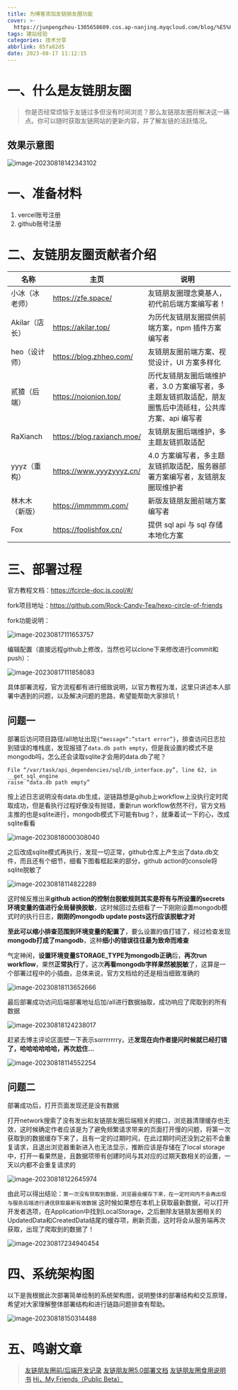 ```yaml
---
title: 为博客添加友链朋友圈功能
cover: >-
  https://junpengzhou-1305658609.cos.ap-nanjing.myqcloud.com/blog/%E5%8F%AF%E7%88%B1%E9%B8%AD%E5%AD%90%E6%B8%B8%E4%B9%90%E5%9B%AD-cover.webp
tags: 建站经验
categories: 技术分享
abbrlink: 85fa82d5
date: 2023-08-17 11:12:15
---
```


# 一、什么是友链朋友圈 
> 你是否经常烦恼于友链过多但没有时间浏览？那么友链朋友圈将解决这一痛点。你可以随时获取友链网站的更新内容，并了解友链的活跃情况。

## 效果示意图
![image-20230818142343102](https://junpengzhou-1305658609.cos.ap-nanjing.myqcloud.com/blog/image-20230818142343102.png)

# 一、准备材料

1. vercel账号注册
2. github账号注册

# 二、友链朋友圈贡献者介绍
| 名称           | 主页                       | 说明                                                         |
| -------------- | -------------------------- | ------------------------------------------------------------ |
| 小冰（冰老师） | https://zfe.space/         | 友链朋友圈理念奠基人，初代前后端方案编写者！                 |
| Akilar（店长） | https://akilar.top/        | 为历代友链朋友圈提供前端方案，npm 插件方案编写者             |
| heo（设计师）  | https://blog.zhheo.com/    | 友链朋友圈前端方案、视觉设计，UI 方案多样化                  |
| 贰猹（后端）   | https://noionion.top/      | 历代友链朋友圈后端维护者，3.0 方案编写者，多主题友链抓取适配，朋友圈售后中流砥柱，公共库方案、api 编写者 |
| RaXianch       | https://blog.raxianch.moe/ | 友链朋友圈后端维护，多主题友链抓取适配                       |
| yyyz（重构）   | https://www.yyyzyyyz.cn/   | 4.0 方案编写者，多主题友链抓取适配，服务器部署方案编写者，友链朋友圈现维护者 |
| 林木木（新版） | https://immmmm.com/        | 新版友链朋友圈前端方案编写者                                 |
| Fox            | https://foolishfox.cn/     | 提供 sql api 与 sql 存储本地化方案                           |


# 三、部署过程

官方教程文档：https://fcircle-doc.js.cool/#/

fork项目地址：https://github.com/Rock-Candy-Tea/hexo-circle-of-friends

fork功能说明：

![image-20230817111653757](https://junpengzhou-1305658609.cos.ap-nanjing.myqcloud.com/blog/image-20230817111653757.png)

编辑配置（直接远程github上修改，当然也可以clone下来修改进行commit和push）：

![image-20230817111858083](https://junpengzhou-1305658609.cos.ap-nanjing.myqcloud.com/blog/image-20230817111858083.png)



具体部署流程，官方流程都有进行细致说明，以官方教程为准，这里只讲述本人部署中遇到的问题，以及解决问题的思路，希望能帮助大家排坑！

## 问题一

部署后访问项目路径/all地址出现`{“message”:”start error”}`，排查访问日志拉到错误的堆栈底，发现报错了`data.db path empty`，但是我设置的模式不是mongodb吗，怎么还会读取sqlite才会用的data.db了呢？
```log
File “/var/task/api_dependencies/sql/db_interface.py”, line 62, in __get_sql_engine
raise “data.db path empty”
```
按上述日志说明没有data.db生成，逆链路想是gihub上workflow上没执行定时爬取成功，但是看执行过程好像没有抛错，重新run workflow依然不行，官方文档主推的也是sqlite进行，mongodb模式下可能有bug？，就秉着试一下的心，改成sqlite看看

![image-20230818000308040](https://junpengzhou-1305658609.cos.ap-nanjing.myqcloud.com/blog/image-20230818000308040.png)

之后改成sqlite模式再执行，发现一切正常，github仓库上产生出了data.db文件，而且还有个细节，细看下图看框起来的部分，github action的console将sqlite脱敏了

![image-20230818114822289](https://junpengzhou-1305658609.cos.ap-nanjing.myqcloud.com/blog/image-20230818114822289.png)

这时候反推出来**github action的控制台脱敏规则其实是将有与所设置的secrets环境变量的值进行全局替换脱敏**，这时候回过去细看了一下刚刚设置mongodb模式时的执行日志，**刚刚的mongodb update posts这行应该脱敏才对**

**至此可以缩小排查范围到环境变量的配置了**，要么设置的值打错了，经过检查发现**mongodb打成了mangodb**，这种**细小的错误往往最为致命而难查**

气定神闲，**设置环境变量STORAGE_TYPE为mongodb正确**后，**再次run workflow**，果然**正常执行**了，这次**再看mongodb字样果然被脱敏**了，这算是一个部署过程中的小插曲，总体来说，官方文档给的还是相当细致准确的

![image-20230818113652666](https://junpengzhou-1305658609.cos.ap-nanjing.myqcloud.com/blog/image-20230818113652666.png)

最后部署成功访问后端部署地址后加/all进行数据抽取，成功响应了爬取到的所有数据

![image-20230818124238017](https://junpengzhou-1305658609.cos.ap-nanjing.myqcloud.com/blog/image-20230818124238017.png)


赶紧去博主评论区面壁一下表示sorrrrrrry，还**发现在向作者提问时候就已经打错了，哈哈哈哈哈哈，再次尬住...**

![image-20230818114552254](https://junpengzhou-1305658609.cos.ap-nanjing.myqcloud.com/blog/image-20230818114552254.png)

## 问题二
部署成功后，打开页面发现还是没有数据

打开network搜索了没有发出和友链朋友圈后端相关的接口，浏览器清理缓存也无效，这时候确定作者应该是为了避免频繁请求带来的页面打开慢的问题，将第一次获取到的数据缓存下来了，且有一定的过期时间，在此过期时间还没到之前不会重复请求，且退出浏览器重新进入也无法显示，推断应该是存储在了local storage中，打开一看果然是，且数据项带有创建时间与其对应的过期天数相关的设置，一天以内都不会重复请求的

![image-20230818122645974](https://junpengzhou-1305658609.cos.ap-nanjing.myqcloud.com/blog/image-20230818122645974.png)

由此可以得出结论：`第一次没有获取到数据，浏览器会缓存下来，在一定时间内不会再出现与服务后端进行通信获取最新有效数据`
这时候如果想在本机上获取最新数据，可以打开开发者选项，在Application中找到LocalStorage，之后删除友链朋友圈相关的UpdatedData和CreatedData结尾的缓存项，刷新页面，这时将会从服务端再次获取，出现了爬取到的数据了！

![image-20230817234940454](https://junpengzhou-1305658609.cos.ap-nanjing.myqcloud.com/blog/image-20230817234940454.png)

# 四、系统架构图

以下是我根据此次部署简单绘制的系统架构图，说明整体的部署结构和交互原理，希望对大家理解整体部署结构和进行链路问题排查有帮助。

![image-20230818150314488](https://junpengzhou-1305658609.cos.ap-nanjing.myqcloud.com/blog/image-20230818150314488.png)

# 五、鸣谢文章

> [友链朋友圈前/后端开发记录](https://www.yyyzyyyz.cn/posts/9b5ab1e3eb29/)
> [友链朋友圈5.0部署文档](https://fcircle-doc.yyyzyyyz.cn/)
> [友链朋友圈食用说明书](https://noionion.top/47095)
> [Hi，My Friends（Public Beta）](https://immmmm.com/hi-friends-circle/)
